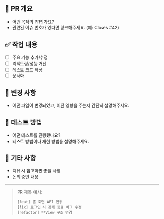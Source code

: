 ## 🔀 PR 개요
- 어떤 목적의 PR인가요?
- 관련된 이슈 번호가 있다면 링크해주세요. (예: Closes #42)

## ✅ 작업 내용
- [ ] 주요 기능 추가/수정
- [ ] 리팩토링/성능 개선
- [ ] 테스트 코드 작성
- [ ] 문서화

## 📎 변경 사항
- 어떤 파일이 변경되었고, 어떤 영향을 주는지 간단히 설명해주세요.

## 🧪 테스트 방법
- 어떤 테스트를 진행했나요?
- 테스트 방법이나 재현 방법을 설명해주세요.

## 📝 기타 사항
- 리뷰 시 참고하면 좋을 사항
- 논의 중인 내용

---

> PR 제목 예시:
> ```
> [feat] 홈 화면 API 연동
> [fix] 로그인 시 강제 종료 버그 수정
> [refactor] **View 구조 변경
> ```


